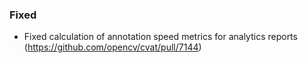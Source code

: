 ### Fixed

- Fixed calculation of annotation speed metrics for analytics reports
  (<https://github.com/opencv/cvat/pull/7144>)
